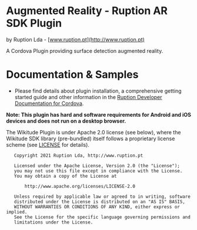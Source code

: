 # Augmented Reality - Ruption AR SDK Plugin
by Ruption Lda - [www.ruption.pt](http://www.ruption.pt)

A Cordova Plugin providing surface detection augmented reality.

# Documentation & Samples
- Please find details about plugin installation, a comprehensive getting started guide and other information in the [Ruption Developer Documentation for Cordova](https://www.ruption.pt/RuptionARPlugin/Documentation).


**Note: This plugin has hard and software requirements for Android and iOS devices and does not run on a desktop browser.**

The Wikitude Plugin is under Apache 2.0 license (see below), where the Wikitude SDK library (pre-bundled) itself follows a proprietary license scheme (see [LICENSE](LICENSE) for details).


``` 
   Copyright 2021 Ruption Lda, http://www.ruption.pt

   Licensed under the Apache License, Version 2.0 (the "License");
   you may not use this file except in compliance with the License.
   You may obtain a copy of the License at

       http://www.apache.org/licenses/LICENSE-2.0

   Unless required by applicable law or agreed to in writing, software
   distributed under the License is distributed on an "AS IS" BASIS,
   WITHOUT WARRANTIES OR CONDITIONS OF ANY KIND, either express or implied.
   See the License for the specific language governing permissions and
   limitations under the License.
``` 
